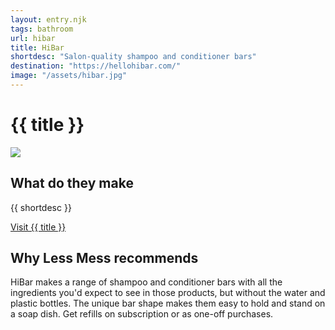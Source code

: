 ```yaml
---
layout: entry.njk
tags: bathroom
url: hibar
title: HiBar
shortdesc: "Salon-quality shampoo and conditioner bars"
destination: "https://hellohibar.com/"
image: "/assets/hibar.jpg"
---
```

# {{ title }}
<img src=" {{ image }}"/>
<h2>What do they make</h2>
<p>{{ shortdesc }}</p>
<p><a href=" {{ destination }} ">Visit {{ title }}</a>

<h2>Why Less Mess recommends</h2>
<p>HiBar makes a range of shampoo and conditioner bars with all the ingredients you'd expect to see in those products, but without the water and plastic bottles. The unique bar shape makes them easy to hold and stand on a soap dish. Get refills on subscription or as one-off purchases.</p>
